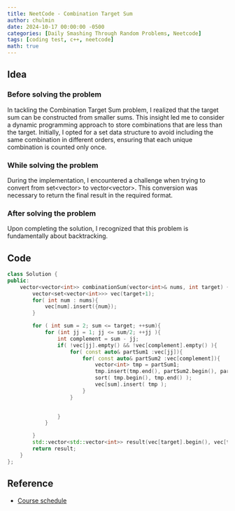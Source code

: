 ```yaml
---
title: NeetCode - Combination Target Sum
author: chulmin
date: 2024-10-17 00:00:00 -0500
categories: [Daily Smashing Through Random Problems, Neetcode]
tags: [coding test, c++, neetcode]
math: true
---
```


## Idea
### Before solving the problem
In tackling the Combination Target Sum problem, I realized that the target sum can be constructed from smaller sums. This insight led me to consider a dynamic programming approach to store combinations that are less than the target. Initially, I opted for a set data structure to avoid including the same combination in different orders, ensuring that each unique combination is counted only once.

### While solving the problem
During the implementation, I encountered a challenge when trying to convert from set<vector<int>> to vector<vector<int>>. This conversion was necessary to return the final result in the required format.

### After solving the problem
Upon completing the solution, I recognized that this problem is fundamentally about backtracking.


## Code

``` c++
class Solution {
public:
    vector<vector<int>> combinationSum(vector<int>& nums, int target) {
        vector<set<vector<int>>> vec(target+1);
        for( int num : nums){
            vec[num].insert({num});
        }

        for ( int sum = 2; sum <= target; ++sum){
            for (int jj = 1; jj <= sum/2; ++jj ){
                int complement = sum - jj;
                if( !vec[jj].empty() && !vec[complement].empty() ){
                    for( const auto& partSum1 :vec[jj]){
                        for( const auto& partSum2 :vec[complement]){
                            vector<int> tmp = partSum1;
                            tmp.insert(tmp.end(), partSum2.begin(), partSum2.end());
                            sort( tmp.begin(), tmp.end() );
                            vec[sum].insert( tmp );
                        }
                    }
                    

                }
            }

        }
        std::vector<std::vector<int>> result(vec[target].begin(), vec[target].end());
        return result;
    }
};

```


## Reference
- [Course schedule](https://neetcode.io/problems/combination-target-sum)